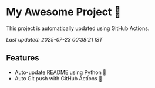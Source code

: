 # My Awesome Project 🚀

This project is automatically updated using GitHub Actions.

_Last updated: 2025-07-23 00:38:21 IST_

## Features
- Auto-update README using Python 🐍
- Auto Git push with GitHub Actions 🤖
